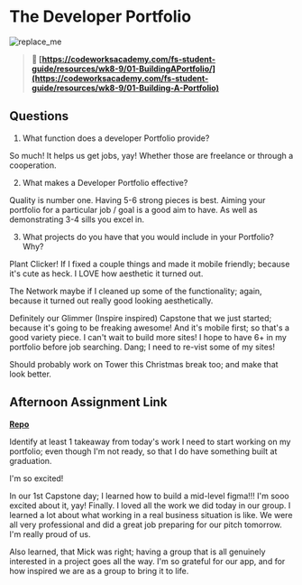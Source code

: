 # The Developer Portfolio

![replace_me](https://codeworks.blob.core.windows.net/public/assets/img/illustrations/placeholder.svg)

> **📖 [https://codeworksacademy.com/fs-student-guide/resources/wk8-9/01-BuildingAPortfolio/](https://codeworksacademy.com/fs-student-guide/resources/wk8-9/01-Building-A-Portfolio)**

## Questions

1. What function does a developer Portfolio provide?

So much! It helps us get jobs, yay! Whether those are freelance or through a cooperation.

2. What makes a Developer Portfolio effective?

Quality is number one. Having 5-6 strong pieces is best. Aiming your portfolio for a particular job / goal is a good aim to have. As well as demonstrating 3-4 sills you excel in.


3. What projects do you have that you would include in your Portfolio? Why?

Plant Clicker! If I fixed a couple things and made it mobile friendly; because it's cute as heck. I LOVE how aesthetic it turned out.

The Network maybe if I cleaned up some of the functionality; again, because it turned out really good looking aesthetically.

Definitely our Glimmer (Inspire inspired) Capstone that we just started; because it's going to be freaking awesome! And it's mobile first; so that's a good variety piece. I can't wait to build more sites!
I hope to have 6+ in my portfolio before job searching. Dang; I need to re-vist some of my sites!

Should probably work on Tower this Christmas break too; and make that look better.

## Afternoon Assignment Link

**[Repo](https://github.com/tebazele/glimmer-capstone)**

Identify at least 1 takeaway from today's work
I need to start working on my portfolio; even though I'm not ready, so that I do have something built at graduation.

I'm so excited!

In our 1st Capstone day; I learned how to build a mid-level figma!!! I'm sooo excited about it, yay! Finally. I loved all the work we did today in our group. I learned a lot about what working in a real business situation is like. We were all very professional and did a great job preparing for our pitch tomorrow. I'm really proud of us.

Also learned, that Mick was right; having a group that is all genuinely interested in a project goes all the way. I'm so grateful for our app,  and for how inspired we are as a group to bring it to life.